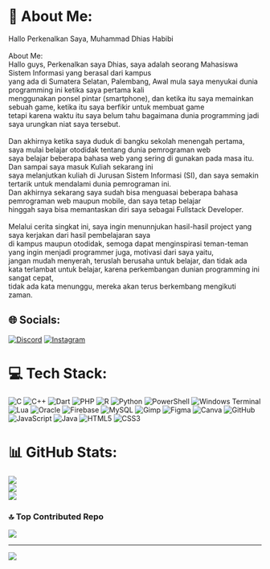 # 💫 About Me:
Hallo Perkenalkan Saya, Muhammad Dhias Habibi<br><br>About Me:<br>Hallo guys, Perkenalkan saya Dhias, saya adalah seorang Mahasiswa Sistem Informasi yang berasal dari kampus<br>yang ada di Sumatera Selatan, Palembang, Awal mula saya menyukai dunia programming ini ketika saya pertama kali<br>menggunakan ponsel pintar (smartphone), dan ketika itu saya memainkan sebuah game, ketika itu saya berfikir untuk membuat game<br>tetapi karena waktu itu saya belum tahu bagaimana dunia programming jadi saya urungkan niat saya tersebut.<br><br>Dan akhirnya ketika saya duduk di bangku sekolah menengah pertama, saya mulai belajar otodidak tentang dunia pemrograman web<br>saya belajar beberapa bahasa web yang sering di gunakan pada masa itu. Dan sampai saya masuk Kuliah sekarang ini<br>saya melanjutkan kuliah di Jurusan Sistem Informasi (SI), dan saya semakin tertarik untuk mendalami dunia pemrograman ini.<br>Dan akhirnya sekarang saya sudah bisa menguasai beberapa bahasa pemrograman web maupun mobile, dan saya tetap belajar<br>hinggah saya bisa memantaskan diri saya sebagai Fullstack Developer.<br><br>Melalui cerita singkat ini, saya ingin menunnjukan hasil-hasil project yang saya kerjakan dari hasil pembelajaran saya<br>di kampus maupun otodidak, semoga dapat menginspirasi teman-teman yang ingin menjadi programmer juga, motivasi dari saya yaitu,<br>jangan mudah menyerah, teruslah berusaha untuk belajar, dan tidak ada kata terlambat untuk belajar, karena perkembangan dunian programming ini sangat cepat,<br>tidak ada kata menunggu, mereka akan terus berkembang mengikuti zaman.


## 🌐 Socials:
[![Discord](https://img.shields.io/badge/Discord-%237289DA.svg?logo=discord&logoColor=white)](https://discord.gg/https://discord.gg/s3EpvHWJZa) [![Instagram](https://img.shields.io/badge/Instagram-%23E4405F.svg?logo=Instagram&logoColor=white)](https://instagram.com/dhiasmhamd) 

# 💻 Tech Stack:
![C](https://img.shields.io/badge/c-%2300599C.svg?style=flat&logo=c&logoColor=white) ![C++](https://img.shields.io/badge/c++-%2300599C.svg?style=flat&logo=c%2B%2B&logoColor=white) ![Dart](https://img.shields.io/badge/dart-%230175C2.svg?style=flat&logo=dart&logoColor=white) ![PHP](https://img.shields.io/badge/php-%23777BB4.svg?style=flat&logo=php&logoColor=white) ![R](https://img.shields.io/badge/r-%23276DC3.svg?style=flat&logo=r&logoColor=white) ![Python](https://img.shields.io/badge/python-3670A0?style=flat&logo=python&logoColor=ffdd54) ![PowerShell](https://img.shields.io/badge/PowerShell-%235391FE.svg?style=flat&logo=powershell&logoColor=white) ![Windows Terminal](https://img.shields.io/badge/Windows%20Terminal-%234D4D4D.svg?style=flat&logo=windows-terminal&logoColor=white) ![Lua](https://img.shields.io/badge/lua-%232C2D72.svg?style=flat&logo=lua&logoColor=white) ![Oracle](https://img.shields.io/badge/Oracle-F80000?style=flat&logo=oracle&logoColor=white) ![Firebase](https://img.shields.io/badge/firebase-%23039BE5.svg?style=flat&logo=firebase) ![MySQL](https://img.shields.io/badge/mysql-4479A1.svg?style=flat&logo=mysql&logoColor=white) ![Gimp](https://img.shields.io/badge/Gimp-657D8B?style=flat&logo=gimp&logoColor=FFFFFF) ![Figma](https://img.shields.io/badge/figma-%23F24E1E.svg?style=flat&logo=figma&logoColor=white) ![Canva](https://img.shields.io/badge/Canva-%2300C4CC.svg?style=flat&logo=Canva&logoColor=white) ![GitHub](https://img.shields.io/badge/github-%23121011.svg?style=flat&logo=github&logoColor=white) ![JavaScript](https://img.shields.io/badge/javascript-%23323330.svg?style=flat&logo=javascript&logoColor=%23F7DF1E) ![Java](https://img.shields.io/badge/java-%23ED8B00.svg?style=flat&logo=openjdk&logoColor=white) ![HTML5](https://img.shields.io/badge/html5-%23E34F26.svg?style=flat&logo=html5&logoColor=white) ![CSS3](https://img.shields.io/badge/css3-%231572B6.svg?style=flat&logo=css3&logoColor=white)
# 📊 GitHub Stats:
![](https://github-readme-stats.vercel.app/api?username=DhiasCoder&theme=radical&hide_border=false&include_all_commits=false&count_private=false)<br/>
![](https://github-readme-streak-stats.herokuapp.com/?user=DhiasCoder&theme=radical&hide_border=false)<br/>
![](https://github-readme-stats.vercel.app/api/top-langs/?username=DhiasCoder&theme=radical&hide_border=false&include_all_commits=false&count_private=false&layout=compact)

### 🔝 Top Contributed Repo
![](https://github-contributor-stats.vercel.app/api?username=DhiasCoder&limit=5&theme=radical&combine_all_yearly_contributions=true)

---
[![](https://visitcount.itsvg.in/api?id=DhiasCoder&icon=2&color=4)](https://visitcount.itsvg.in)

<!-- Proudly created with GPRM ( https://gprm.itsvg.in ) -->
